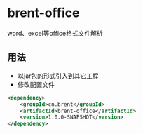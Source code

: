 # brent-office
word、excel等office格式文件解析

## 用法
* 以jar包的形式引入到其它工程
* 修改配置文件

```xml
<dependency>
	<groupId>cn.brent</groupId>
	<artifactId>brent-office</artifactId>
	<version>1.0.0-SNAPSHOT</version>
</dependency>
```
